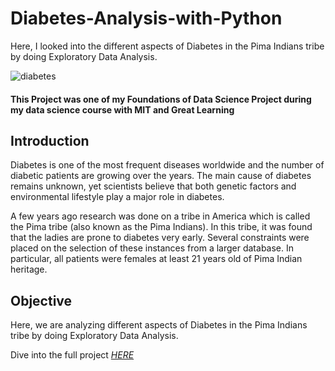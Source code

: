 # Diabetes-Analysis-with-Python
Here, I looked into the different aspects of Diabetes in the Pima Indians tribe by doing Exploratory Data Analysis.

![diabetes](https://user-images.githubusercontent.com/98132382/230724464-de710380-4f9e-427b-b5e0-b5b96c687b6d.jpg)

#### This Project was one of my Foundations of Data Science Project during my data science course with MIT and Great Learning

## Introduction

Diabetes is one of the most frequent diseases worldwide and the number of diabetic patients are growing over the years. The main cause of diabetes remains unknown, yet scientists believe that both genetic factors and environmental lifestyle play a major role in diabetes.

A few years ago research was done on a tribe in America which is called the Pima tribe (also known as the Pima Indians). In this tribe, it was found that the ladies are prone to diabetes very early. Several constraints were placed on the selection of these instances from a larger database. In particular, all patients were females at least 21 years old of Pima Indian heritage.

## Objective
Here, we are analyzing different aspects of Diabetes in the Pima Indians tribe by doing Exploratory Data Analysis.

Dive into the full project _[HERE](https://github.com/ImohAmos/Diabetes-Analysis-with-Python/blob/main/Notebook%2BTemplate%2B-%2BPima%2BIndians%2BDiabetes%2BAnalysis.ipynb)_
